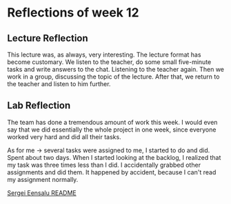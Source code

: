 # Reflections of week 12

## Lecture Reflection
This lecture was, as always, very interesting. The lecture format has become customary. We listen to the teacher, do some small five-minute tasks and write answers to the chat. Listening to the teacher again. Then we work in a group, discussing the topic of the lecture. After that, we return to the teacher and listen to him further.


## Lab Reflection
The team has done a tremendous amount of work this week. I would even say that we did essentially the whole project in one week, since everyone worked very hard and did all their tasks.

As for me -> several tasks were assigned to me, I started to do and did. Spent about two days. When I started looking at the backlog, I realized that my task was three times less than I did. I accidentally grabbed other assignments and did them. It happened by accident, because I can't read my assignment normally.


[Sergei Eensalu README](/Sergei%20Eensalu/README.md)
